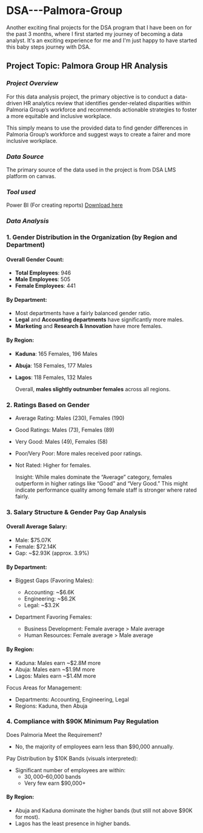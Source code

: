 # DSA---Palmora-Group

Another exciting final projects for the DSA program that I have been on for the past 3 months, where I first started my journey of becoming a data analyst. It's an exciting experience for me and I'm just happy to have started this baby steps journey with DSA.

## **Project Topic: Palmora Group HR Analysis**

### *Project Overview*

For this data analysis project, the primary objective is to conduct a data-driven HR analytics review that identifies gender-related disparities within Palmoria Group’s workforce and recommends actionable strategies to foster a more equitable and inclusive workplace.

This simply means to use the provided data to find gender differences in Palmoria Group’s workforce and suggest ways to create a fairer and more inclusive workplace.

### *Data Source*

The primary source of the data used in the project is from DSA LMS platform on canvas.

### *Tool used* 

Power BI (For creating reports) [Download here](https://www.microsoft.com/en-us/download/details.aspx?id=58494)

### *Data Analysis*

### 1. **Gender Distribution in the Organization (by Region and Department)**

#### **Overall Gender Count:**
  - **Total Employees**: 946
  - **Male Employees**: 505
  - **Female Employees**: 441

#### **By Department:**
  - Most departments have a fairly balanced gender ratio.
  - **Legal** and **Accounting departments** have significantly more males.
  - **Marketing** and **Research & Innovation** have more females.

#### **By Region:**
  - **Kaduna**: 165 Females, 196 Males
  - **Abuja**: 158 Females, 177 Males
  - **Lagos**: 118 Females, 132 Males
    
    Overall, **males slightly outnumber females** across all regions.

### 2. **Ratings Based on Gender**

  - Average Rating: Males (230), Females (190)
  - Good Ratings: Males (73), Females (89)
  - Very Good: Males (49), Females (58)
  - Poor/Very Poor: More males received poor ratings.
  - Not Rated: Higher for females.

    Insight: While males dominate the “Average” category, females outperform in higher ratings like “Good” and “Very Good.” This might indicate performance quality among female staff is stronger where rated fairly.

### 3. **Salary Structure & Gender Pay Gap Analysis**

#### Overall Average Salary:

  - Male: $75.07K
  - Female: $72.14K
  - Gap: ~$2.93K (approx. 3.9%)

#### By Department:

  - Biggest Gaps (Favoring Males):

     - Accounting: ~$6.6K
     - Engineering: ~$6.2K
     - Legal: ~$3.2K

  - Department Favoring Females:

      - Business Development: Female average > Male average
      - Human Resources: Female average > Male average

#### By Region:

 - Kaduna: Males earn ~$2.8M more
 - Abuja: Males earn ~$1.9M more
 - Lagos: Males earn ~$1.4M more

Focus Areas for Management:
  - Departments: Accounting, Engineering, Legal
  - Regions: Kaduna, then Abuja

### 4. **Compliance with $90K Minimum Pay Regulation**

Does Palmoria Meet the Requirement?
  - No, the majority of employees earn less than $90,000 annually.

Pay Distribution by $10K Bands (visuals interpreted):
  - Significant number of employees are within:
    - $30,000–$60,000 bands
    - Very few earn $90,000+
   
#### By Region:
  - Abuja and Kaduna dominate the higher bands (but still not above $90K for most).
  - Lagos has the least presence in higher bands.





